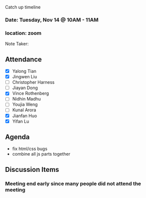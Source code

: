 Catch up timeline

### Date: Tuesday, Nov 14 @ 10AM - 11AM

### location: zoom

Note Taker:

## Attendance

- [x] Yalong Tian
- [x] Jingwen Liu
- [ ] Christopher Harness
- [ ] Jiayan Dong
- [x] Vince Rothenberg
- [ ] Nidhin Madhu
- [ ] Youjia Weng
- [ ] Kunal Arora
- [x] Jianfan Huo
- [x] Yifan Lu

## Agenda

- fix html/css bugs
- combine all js parts together

## Discussion Items

### Meeting end early since many people did not attend the meeting
